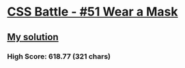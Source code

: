 # [CSS Battle - #51 Wear a Mask](https://cssbattle.dev/play/51)

## [My solution](https://arpadgbondor.github.io/CSSBattle-51/)

### High Score: 618.77 (321 chars)
